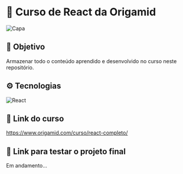 # 🐺 Curso de React da Origamid
![Capa](https://i.imgur.com/I3HWzM9.png)

## 🎯 Objetivo
Armazenar todo o conteúdo aprendido e desenvolvido no curso neste repositório.

## ⚙️ Tecnologias
![React](https://img.shields.io/badge/React-20232A?style=for-the-badge&logo=react&logoColor=61DAFB)

## 🔗 Link do curso
https://www.origamid.com/curso/react-completo/

## 🔗 Link para testar o projeto final
Em andamento...
